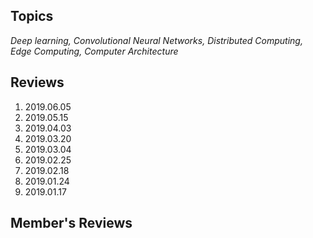 ## Topics
<p><i>Deep learning, Convolutional Neural Networks, Distributed Computing, Edge Computing, Computer Architecture</i></p>

## Reviews
1. 2019.06.05
1. 2019.05.15
1. 2019.04.03
1. 2019.03.20
1. 2019.03.04
1. 2019.02.25
1. 2019.02.18
1. 2019.01.24
1. 2019.01.17

## Member's Reviews
